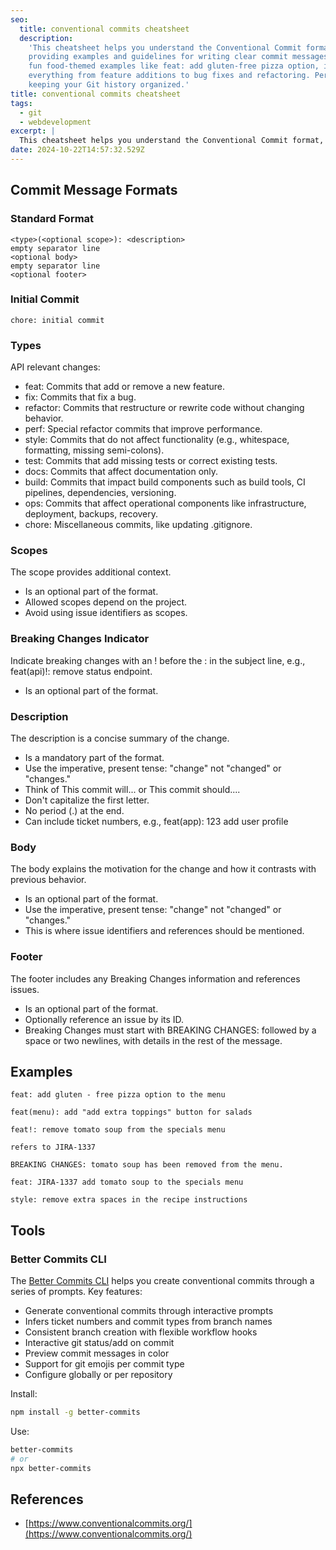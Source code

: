 ```yaml
---
seo:
  title: conventional commits cheatsheet
  description:
    'This cheatsheet helps you understand the Conventional Commit format,
    providing examples and guidelines for writing clear commit messages. With
    fun food-themed examples like feat: add gluten-free pizza option, it covers
    everything from feature additions to bug fixes and refactoring. Perfect for
    keeping your Git history organized.'
title: conventional commits cheatsheet
tags:
  - git
  - webdevelopment
excerpt: |
  This cheatsheet helps you understand the Conventional Commit format, providing examples and guidelines for writing clear commit messages. With fun food-themed examples like feat: add gluten-free pizza option, it covers everything from feature additions to bug fixes and refactoring. Perfect for keeping your Git history organized.
date: 2024-10-22T14:57:32.529Z
---
```


## Commit Message Formats

### Standard Format

```
<type>(<optional scope>): <description>
empty separator line
<optional body>
empty separator line
<optional footer>
```

### Initial Commit

```
chore: initial commit
```

### Types

API relevant changes:

- feat: Commits that add or remove a new feature.
- fix: Commits that fix a bug.
- refactor: Commits that restructure or rewrite code without changing behavior.
- perf: Special refactor commits that improve performance.
- style: Commits that do not affect functionality (e.g., whitespace, formatting,
  missing semi-colons).
- test: Commits that add missing tests or correct existing tests.
- docs: Commits that affect documentation only.
- build: Commits that impact build components such as build tools, CI pipelines,
  dependencies, versioning.
- ops: Commits that affect operational components like infrastructure,
  deployment, backups, recovery.
- chore: Miscellaneous commits, like updating .gitignore.

### Scopes

The scope provides additional context.

- Is an optional part of the format.
- Allowed scopes depend on the project.
- Avoid using issue identifiers as scopes.

### Breaking Changes Indicator

Indicate breaking changes with an ! before the : in the subject line, e.g.,
feat(api)!: remove status endpoint.

- Is an optional part of the format.

### Description

The description is a concise summary of the change.

- Is a mandatory part of the format.
- Use the imperative, present tense: "change" not "changed" or "changes."
- Think of This commit will... or This commit should....
- Don't capitalize the first letter.
- No period (.) at the end.
- Can include ticket numbers, e.g., feat(app): 123 add user profile

### Body

The body explains the motivation for the change and how it contrasts with
previous behavior.

- Is an optional part of the format.
- Use the imperative, present tense: "change" not "changed" or "changes."
- This is where issue identifiers and references should be mentioned.

### Footer

The footer includes any Breaking Changes information and references issues.

- Is an optional part of the format.
- Optionally reference an issue by its ID.
- Breaking Changes must start with BREAKING CHANGES: followed by a space or two
  newlines, with details in the rest of the message.

## Examples

```
feat: add gluten - free pizza option to the menu
```

```
feat(menu): add "add extra toppings" button for salads
```

```
feat!: remove tomato soup from the specials menu

refers to JIRA-1337

BREAKING CHANGES: tomato soup has been removed from the menu.
```

```
feat: JIRA-1337 add tomato soup to the specials menu
```

```
style: remove extra spaces in the recipe instructions
```

## Tools

### Better Commits CLI

The [Better Commits CLI](https://github.com/Everduin94/better-commits) helps you
create conventional commits through a series of prompts. Key features:

- Generate conventional commits through interactive prompts
- Infers ticket numbers and commit types from branch names
- Consistent branch creation with flexible workflow hooks
- Interactive git status/add on commit
- Preview commit messages in color
- Support for git emojis per commit type
- Configure globally or per repository

Install:

```bash
npm install -g better-commits
```

Use:

```bash
better-commits
# or
npx better-commits
```

## References

- [https://www.conventionalcommits.org/](https://www.conventionalcommits.org/)
